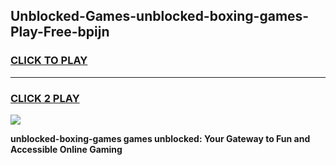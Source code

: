 
## Unblocked-Games-unblocked-boxing-games-Play-Free-bpijn
<h3>
<a href="https://premium76.site?title=unblocked-boxing-games&ref=18A1">CLICK TO PLAY</a></h3>
<hr>

<h3>
<a href="https://premium76.site?title=unblocked-boxing-games&ref=18A1">CLICK 2 PLAY</a>
  
</h3>

<a href="https://premium76.site?title=unblocked-boxing-games&ref=18A1"><img src="https://clearcache.store/games.png"></a>


**unblocked-boxing-games games unblocked: Your Gateway to Fun and Accessible Online Gaming**
